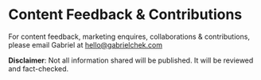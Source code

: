 # Content Feedback & Contributions

For content feedback, marketing enquires, collaborations & contributions, please email Gabriel at [hello@gabrielchek.com](mailto:hello@gabrielchek.com)

**Disclaimer**: Not all information shared will be published. It will be reviewed and fact-checked.
